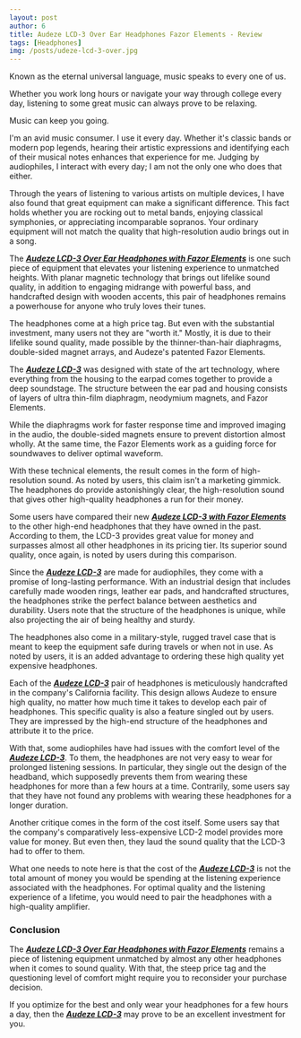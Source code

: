 ```yaml
---
layout: post
author: 6
title: Audeze LCD-3 Over Ear Headphones Fazor Elements - Review
tags: [Headphones]
img: /posts/udeze-lcd-3-over.jpg
---
```


Known as the eternal universal language, music speaks to every one of us.

Whether you work long hours or navigate your way through college every day, listening to some great music can always prove to be relaxing.

Music can keep you going.
 
I'm an avid music consumer. I use it every day. Whether it's classic bands or modern pop legends, hearing their artistic expressions and identifying each of their musical notes enhances that experience for me. Judging by audiophiles, I interact with every day; I am not the only one who does that either.
 
Through the years of listening to various artists on multiple devices, I have also found that great equipment can make a significant difference. This fact holds whether you are rocking out to metal bands, enjoying classical symphonies, or appreciating incomparable sopranos. Your ordinary equipment will not match the quality that high-resolution audio brings out in a song.
 
The [***Audeze LCD-3 Over Ear Headphones with Fazor Elements***](https://www.amazon.com/Audeze-Headphone-Zebrano-Suspension-Headband/dp/B00O12MH1S/ref=sr_1_1_sspa&tag=reviewhuntr-20) is one such piece of equipment that elevates your listening experience to unmatched heights. With planar magnetic technology that brings out lifelike sound quality, in addition to engaging midrange with powerful bass, and handcrafted design with wooden accents, this pair of headphones remains a powerhouse for anyone who truly loves their tunes.
 
The headphones come at a high price tag. But even with the substantial investment, many users not they are "worth it." Mostly, it is due to their lifelike sound quality, made possible by the thinner-than-hair diaphragms, double-sided magnet arrays, and Audeze's patented Fazor Elements.
 
The [***Audeze LCD-3***](https://www.amazon.com/Audeze-Headphone-Zebrano-Suspension-Headband/dp/B00O12MH1S/ref=sr_1_1_sspa&tag=reviewhuntr-20) was designed with state of the art technology, where everything from the housing to the earpad comes together to provide a deep soundstage. The structure between the ear pad and housing consists of layers of ultra thin-film diaphragm, neodymium magnets, and Fazor Elements.
 
While the diaphragms work for faster response time and improved imaging in the audio, the double-sided magnets ensure to prevent distortion almost wholly. At the same time, the Fazor Elements work as a guiding force for soundwaves to deliver optimal waveform.
 
With these technical elements, the result comes in the form of high-resolution sound. As noted by users, this claim isn't a marketing gimmick. The headphones do provide astonishingly clear, the high-resolution sound that gives other high-quality headphones a run for their money.
 
Some users have compared their new [***Audeze LCD-3 with Fazor Elements***](https://www.amazon.com/Audeze-Headphone-Zebrano-Suspension-Headband/dp/B00O12MH1S/ref=sr_1_1_sspa&tag=reviewhuntr-20) to the other high-end headphones that they have owned in the past. According to them, the LCD-3 provides great value for money and surpasses almost all other headphones in its pricing tier. Its superior sound quality, once again, is noted by users during this comparison.
 
Since the [***Audeze LCD-3***](https://www.amazon.com/Audeze-Headphone-Zebrano-Suspension-Headband/dp/B00O12MH1S/ref=sr_1_1_sspa&tag=reviewhuntr-20) are made for audiophiles, they come with a promise of long-lasting performance. With an industrial design that includes carefully made wooden rings, leather ear pads, and handcrafted structures, the headphones strike the perfect balance between aesthetics and durability. Users note that the structure of the headphones is unique, while also projecting the air of being healthy and sturdy.
 
The headphones also come in a military-style, rugged travel case that is meant to keep the equipment safe during travels or when not in use. As noted by users, it is an added advantage to ordering these high quality yet expensive headphones.
 
Each of the [***Audeze LCD-3***](https://www.amazon.com/Audeze-Headphone-Zebrano-Suspension-Headband/dp/B00O12MH1S/ref=sr_1_1_sspa&tag=reviewhuntr-20) pair of headphones is meticulously handcrafted in the company's California facility. This design allows Audeze to ensure high quality, no matter how much time it takes to develop each pair of headphones. This specific quality is also a feature singled out by users. They are impressed by the high-end structure of the headphones and attribute it to the price.
 
With that, some audiophiles have had issues with the comfort level of the [***Audeze LCD-3***](https://www.amazon.com/Audeze-Headphone-Zebrano-Suspension-Headband/dp/B00O12MH1S/ref=sr_1_1_sspa&tag=reviewhuntr-20). To them, the headphones are not very easy to wear for prolonged listening sessions. In particular, they single out the design of the headband, which supposedly prevents them from wearing these headphones for more than a few hours at a time. Contrarily, some users say that they have not found any problems with wearing these headphones for a longer duration.
 
Another critique comes in the form of the cost itself. Some users say that the company's comparatively less-expensive LCD-2 model provides more value for money. But even then, they laud the sound quality that the LCD-3 had to offer to them.
 
What one needs to note here is that the cost of the [***Audeze LCD-3***](https://www.amazon.com/Audeze-Headphone-Zebrano-Suspension-Headband/dp/B00O12MH1S/ref=sr_1_1_sspa&tag=reviewhuntr-20) is not the total amount of money you would be spending at the listening experience associated with the headphones. For optimal quality and the listening experience of a lifetime, you would need to pair the headphones with a high-quality amplifier.
 
### Conclusion

The [***Audeze LCD-3 Over Ear Headphones with Fazor Elements***](https://www.amazon.com/Audeze-Headphone-Zebrano-Suspension-Headband/dp/B00O12MH1S/ref=sr_1_1_sspa&tag=reviewhuntr-20) remains a piece of listening equipment unmatched by almost any other headphones when it comes to sound quality. With that, the steep price tag and the questioning level of comfort might require you to reconsider your purchase decision.
 
If you optimize for the best and only wear your headphones for a few hours a day, then the [***Audeze LCD-3***](https://www.amazon.com/Audeze-Headphone-Zebrano-Suspension-Headband/dp/B00O12MH1S/ref=sr_1_1_sspa&tag=reviewhuntr-20) may prove to be an excellent investment for you.
